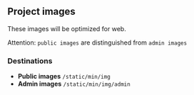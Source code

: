 ## Project images
These images will be optimized for web.

Attention: `public images` are distinguished from `admin images`

### Destinations
- **Public images** `/static/min/img`
- **Admin images** `/static/min/img/admin`
